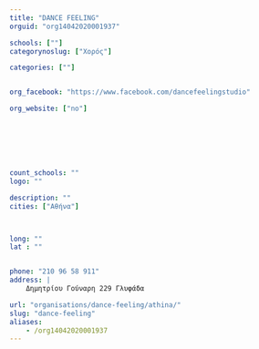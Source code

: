 ```yaml
---
title: "DANCE FEELING"
orguid: "org14042020001937"

schools: [""]
categorynoslug: ["Χορός"]

categories: [""]


org_facebook: "https://www.facebook.com/dancefeelingstudio"

org_website: ["no"]







count_schools: ""
logo: ""

description: ""
cities: ["Αθήνα"]



long: ""
lat : ""


phone: "210 96 58 911"
address: |
    Δημητρίου Γούναρη 229 Γλυφάδα

url: "organisations/dance-feeling/athina/"
slug: "dance-feeling"
aliases:
    - /org14042020001937
---
```



